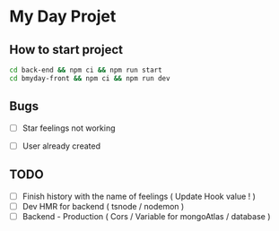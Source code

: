 # My Day Projet

## How to start project

```bash
cd back-end && npm ci && npm run start
cd bmyday-front && npm ci && npm run dev
```

## Bugs
- [ ] Star feelings not working
- [ ] User already created


## TODO
- [ ] Finish history with the name of feelings ( Update Hook value ! )
- [ ] Dev HMR for backend ( tsnode / nodemon )
- [ ] Backend - Production ( Cors / Variable for mongoAtlas / database ) 
